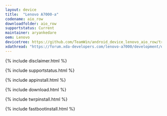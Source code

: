 ```yaml
---
layout: device
title:  "Lenovo A7000-a"
codename: aio_row
downloadfolder: aio_row
supportstatus: Current
maintainer: aryankedare
oem: Lenovo
devicetree: https://github.com/TeamWin/android_device_lenovo_aio_row/tree/android-7.1
xdathread: "https://forum.xda-developers.com/lenovo-a7000/development/deviltwrp-lenovo-a7000-t3552201"
---
```



{% include disclaimer.html %}

{% include supportstatus.html %}

{% include appinstall.html %}

{% include download.html %}

{% include twrpinstall.html %}

{% include fastbootinstall.html %}
